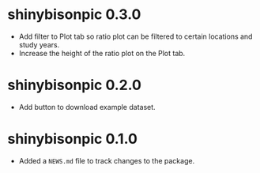 <!-- NEWS.md is maintained by https://fledge.cynkra.com, contributors should not edit this file -->

# shinybisonpic 0.3.0

- Add filter to Plot tab so ratio plot can be filtered to certain locations and study years. 
- Increase the height of the ratio plot on the Plot tab.

# shinybisonpic 0.2.0

- Add button to download example dataset.

# shinybisonpic 0.1.0

- Added a `NEWS.md` file to track changes to the package.
